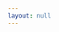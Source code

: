 ```yaml
---
layout: null
---
```

<script>
  let params = new URLSearchParams(window.location.search);
  let filename = params.get('filename');
  let canvas = params.get('canvas');
  var content = JSON.parse({{site.data | jsonify }})
  console.log(content)
  
  var test = content.filter(elem => elem['@id'].indexOf(filename) != -1)
  if (canvas) {
    console.log(canvas)
  } else {
    console.log(filename)
    console.log(test)
  }
</script>
